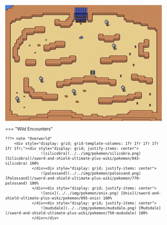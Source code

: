 <img src="../../img/routes/Isle Of Armor Desert.png" alt="Isle Of Armor Desert"/>

=== "Wild Encounters"


	???+ note "Overworld"
		<div style="display: grid; grid-template-columns: 1fr 1fr 1fr 1fr 1fr 1fr;"><div style="display: grid; justify-items: center">
                    ![silicobra](../../img/pokemon/silicobra.png) [Silicobra](/sword-and-shield-ultimate-plus-wiki/pokemon/843-silicobra) 100%
                </div><div style="display: grid; justify-items: center">
                    ![palossand](../../img/pokemon/palossand.png) [Palossand](/sword-and-shield-ultimate-plus-wiki/pokemon/770-palossand) 100%
                </div><div style="display: grid; justify-items: center">
                    ![onix](../../img/pokemon/onix.png) [Onix](/sword-and-shield-ultimate-plus-wiki/pokemon/095-onix) 100%
                </div><div style="display: grid; justify-items: center">
                    ![mudsdale](../../img/pokemon/mudsdale.png) [Mudsdale](/sword-and-shield-ultimate-plus-wiki/pokemon/750-mudsdale) 100%
                </div></div>



